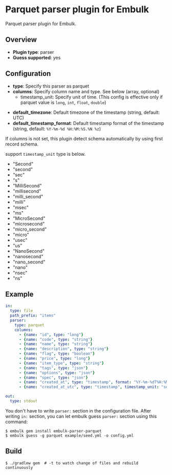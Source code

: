 # Parquet parser plugin for Embulk

Parquet parser plugin for Embulk.

## Overview

* **Plugin type**: parser
* **Guess supported**: yes

## Configuration

- **type**: Specify this parser as parquet
- **columns**: Specify column name and type. See below (array, optional)
  - timestamp_unit: Specify unit of time. (This config is effective only if parquet value is `long`, `int`, `float`, `double`)
* **default_timezone**: Default timezone of the timestamp (string, default: UTC)
* **default_timestamp_format**: Default timestamp format of the timestamp (string, default: `%Y-%m-%d %H:%M:%S.%N %z`)

If columns is not set, this plugin detect schema automatically by using first record schema.

support `timestamp_unit` type is below.

- "Second"
- "second"
- "sec"
- "s"
- "MilliSecond"
- "millisecond"
- "milli_second"
- "milli"
- "msec"
- "ms"
- "MicroSecond"
- "microsecond"
- "micro_second"
- "micro"
- "usec"
- "us"
- "NanoSecond"
- "nanosecond"
- "nano_second"
- "nano"
- "nsec"
- "ns"

## Example

```yaml
in:
  type: file
  path_prefix: "items"
  parser:
    type: parquet
    columns:
      - {name: "id", type: "long"}
      - {name: "code", type: "string"}
      - {name: "name", type: "string"}
      - {name: "description", type: "string"}
      - {name: "flag", type: "boolean"}
      - {name: "price", type: "long"}
      - {name: "item_type", type: "string"}
      - {name: "tags", type: "json"}
      - {name: "options", type: "json"}
      - {name: "spec", type: "json"}
      - {name: "created_at", type: "timestamp", format: "%Y-%m-%dT%H:%M:%S%:z"}
      - {name: "created_at_utc", type: "timestamp", timestamp_unit: "second"}

out:
  type: stdout
```


You don't have to write `parser:` section in the configuration file. After writing `in:` section, you can let embulk guess `parser:` section using this command:

```
$ embulk gem install embulk-parser-parquet
$ embulk guess -g parquet example/seed.yml -o config.yml
```

## Build

```
$ ./gradlew gem  # -t to watch change of files and rebuild continuously
```
